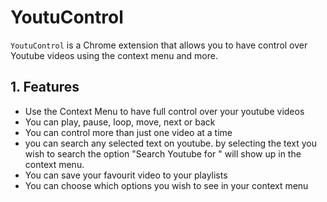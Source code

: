 # YoutuControl 

`YoutuControl` is a Chrome extension that allows you to have control over Youtube videos using the context menu and more.


## 1. <a name="features"></a> Features 

- Use the Context Menu to have full control over your youtube videos 
- You can play, pause, loop, move, next or back 
- You can control more than just one video at a time 
- you can search any selected text on youtube. by selecting the text you wish to search the option "Search Youtube for <Your selected text>" will show up     in the context menu.
- You can save your favourit video to your playlists 
- You can choose which options you wish to see in your context menu 


